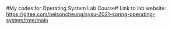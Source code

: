 #My codes for Operating System Lab Course#
Link to lab website: https://gitee.com/nelsoncheung/sysu-2021-spring-operating-system/tree/main
